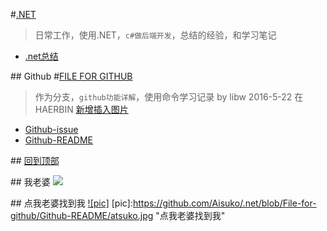#[.NET](https://github.com/Aisuko/.net "master")

> 日常工作，使用.NET，`c#做后端开发`，总结的经验，和学习笔记


-   [.net总结](https://github.com/Aisuko/.net/#.net ".NET总结")

##<a name = "index"/> Github
#[FILE FOR GITHUB](https://github.com/Aisuko/.net/tree/File-for-github "file for github")

> 作为分支，`github功能详解`，使用命令学习记录 by libw 2016-5-22 在HAERBIN
> [新增插入图片](#pictrue)

-   [Github-issue](./Github-issue "issue")
-	[Github-README](./Github-README "README")

	
##<a name ="base"/>
[回到顶部](#index)

##<a name ="pictrue"/> 我老婆
![](https://github.com/Aisuko/.net/blob/File-for-github/Github-README/atsuko.jpg)

##<a name ="piclink"/> 点我老婆找到我
[![pic]](https://github.com/Aisuko/)
[pic]:https://github.com/Aisuko/.net/blob/File-for-github/Github-README/atsuko.jpg "点我老婆找到我"

